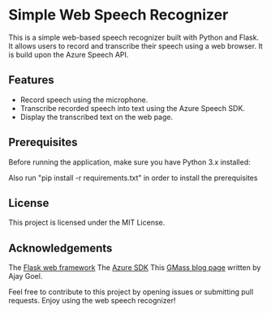 # Simple Web Speech Recognizer

This is a simple web-based speech recognizer built with Python and Flask. It allows users to record and transcribe their speech using a web browser. It is build upon the Azure Speech API.

## Features

- Record speech using the microphone.
- Transcribe recorded speech into text using the Azure Speech SDK.
- Display the transcribed text on the web page.

## Prerequisites

Before running the application, make sure you have Python 3.x installed:

Also run "pip install -r requirements.txt" in order to install the prerequisites

## License
This project is licensed under the MIT License.

## Acknowledgements
The [Flask web framework](https://flask.palletsprojects.com/en/2.3.x/)
The [Azure SDK](https://azure.microsoft.com/en-us/products/cognitive-services/speech-services/)
This [GMass blog page](https://www.gmass.co/blog/record-audio-mobile-web-page-ios-android/) written by Ajay Goel.

Feel free to contribute to this project by opening issues or submitting pull requests. Enjoy using the web speech recognizer!